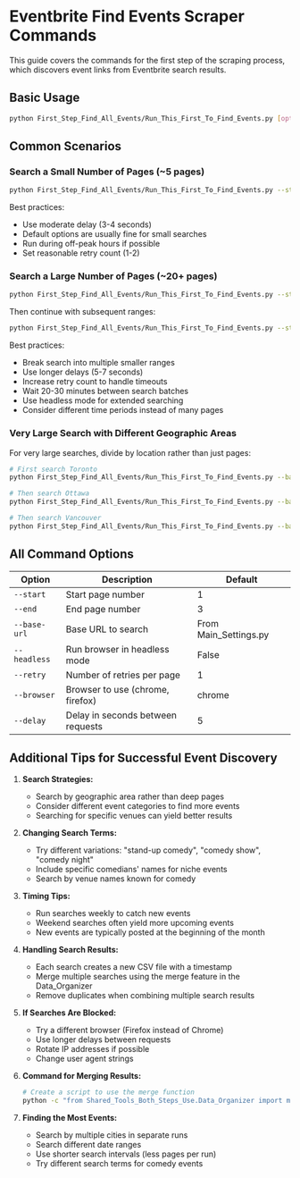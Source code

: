 # Eventbrite Find Events Scraper Commands

This guide covers the commands for the first step of the scraping process, which discovers event links from Eventbrite search results.

## Basic Usage

```bash
python First_Step_Find_All_Events/Run_This_First_To_Find_Events.py [options]
```

## Common Scenarios

### Search a Small Number of Pages (~5 pages)

```bash
python First_Step_Find_All_Events/Run_This_First_To_Find_Events.py --start 1 --end 5 --delay 3
```

Best practices:
- Use moderate delay (3-4 seconds)
- Default options are usually fine for small searches
- Run during off-peak hours if possible
- Set reasonable retry count (1-2)

### Search a Large Number of Pages (~20+ pages)

```bash
python First_Step_Find_All_Events/Run_This_First_To_Find_Events.py --start 1 --end 10 --delay 5 --retry 2
```

Then continue with subsequent ranges:

```bash
python First_Step_Find_All_Events/Run_This_First_To_Find_Events.py --start 11 --end 20 --delay 5 --retry 2
```

Best practices:
- Break search into multiple smaller ranges
- Use longer delays (5-7 seconds)
- Increase retry count to handle timeouts
- Wait 20-30 minutes between search batches
- Use headless mode for extended searching
- Consider different time periods instead of many pages

### Very Large Search with Different Geographic Areas

For very large searches, divide by location rather than just pages:

```bash
# First search Toronto
python First_Step_Find_All_Events/Run_This_First_To_Find_Events.py --base-url "https://www.eventbrite.ca/d/canada--toronto/stand-up-comedy/" --start 1 --end 10 --delay 5

# Then search Ottawa
python First_Step_Find_All_Events/Run_This_First_To_Find_Events.py --base-url "https://www.eventbrite.ca/d/canada--ottawa/stand-up-comedy/" --start 1 --end 10 --delay 5

# Then search Vancouver
python First_Step_Find_All_Events/Run_This_First_To_Find_Events.py --base-url "https://www.eventbrite.ca/d/canada--vancouver/stand-up-comedy/" --start 1 --end 10 --delay 5
```

## All Command Options

| Option | Description | Default |
|--------|-------------|---------|
| `--start` | Start page number | 1 |
| `--end` | End page number | 3 |
| `--base-url` | Base URL to search | From Main_Settings.py |
| `--headless` | Run browser in headless mode | False |
| `--retry` | Number of retries per page | 1 |
| `--browser` | Browser to use (chrome, firefox) | chrome |
| `--delay` | Delay in seconds between requests | 5 |

## Additional Tips for Successful Event Discovery

1. **Search Strategies:**
   - Search by geographic area rather than deep pages
   - Consider different event categories to find more events
   - Searching for specific venues can yield better results

2. **Changing Search Terms:**
   - Try different variations: "stand-up comedy", "comedy show", "comedy night"
   - Include specific comedians' names for niche events
   - Search by venue names known for comedy

3. **Timing Tips:**
   - Run searches weekly to catch new events
   - Weekend searches often yield more upcoming events
   - New events are typically posted at the beginning of the month

4. **Handling Search Results:**
   - Each search creates a new CSV file with a timestamp
   - Merge multiple searches using the merge feature in the Data_Organizer
   - Remove duplicates when combining multiple search results

5. **If Searches Are Blocked:**
   - Try a different browser (Firefox instead of Chrome)
   - Use longer delays between requests
   - Rotate IP addresses if possible
   - Change user agent strings

6. **Command for Merging Results:**
   ```bash
   # Create a script to use the merge function
   python -c "from Shared_Tools_Both_Steps_Use.Data_Organizer import merge_csv_files; merge_csv_files(['file1.csv', 'file2.csv'], 'merged_output.csv', 'event_link')"
   ```

7. **Finding the Most Events:**
   - Search by multiple cities in separate runs
   - Search different date ranges
   - Use shorter search intervals (less pages per run)
   - Try different search terms for comedy events